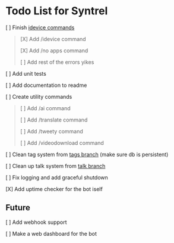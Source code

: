 # Todo List for Syntrel

[ ] Finish [idevice commands](https://github.com/jkcoxson/idevice/blob/master/idevice/src/lib.rs#L522)
> [X] Add /idevice command
>
> [X] Add /no apps command
>
> [ ] Add rest of the errors yikes

[ ] Add unit tests

[ ] Add documentation to readme

[ ] Create utility commands
> [ ] Add /ai command 
> 
> [ ] Add /translate command
> 
> [ ] Add /tweety command
> 
> [ ] Add /videodownload command

[ ] Clean tag system from [tags branch](https://github.com/neoarz/Syntrel/tree/tags) (make sure db is persistent)

[ ] Clean up talk system from [talk branch](https://github.com/neoarz/Syntrel/tree/talk)

[ ] Fix logging and add graceful shutdown

[X] Add uptime checker for the bot iself 




## Future

[ ] Add webhook support

[ ] Make a web dashboard for the bot